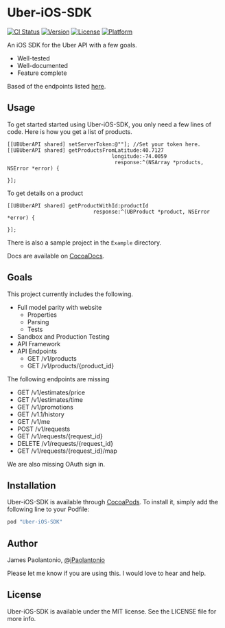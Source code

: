 # Uber-iOS-SDK

[![CI Status](http://img.shields.io/travis/jPaolantonio/Uber-iOS-SDK.svg?style=flat)](https://travis-ci.org/jPaolantonio/Uber-iOS-SDK)
[![Version](https://img.shields.io/cocoapods/v/Uber-iOS-SDK.svg?style=flat)](http://cocoapods.org/pods/Uber-iOS-SDK)
[![License](https://img.shields.io/cocoapods/l/Uber-iOS-SDK.svg?style=flat)](http://cocoapods.org/pods/Uber-iOS-SDK)
[![Platform](https://img.shields.io/cocoapods/p/Uber-iOS-SDK.svg?style=flat)](http://cocoapods.org/pods/Uber-iOS-SDK)

An iOS SDK for the Uber API with a few goals.

* Well-tested
* Well-documented
* Feature complete

Based of the endpoints listed [here](https://developer.uber.com/v1/endpoints/).

## Usage

To get started started using Uber-iOS-SDK, you only need a few lines of code. Here is how you get a list of products.

```objc
[[UBUberAPI shared] setServerToken:@""]; //Set your token here.
[[UBUberAPI shared] getProductsFromLatitude:40.7127
                                  longitude:-74.0059
                                   response:^(NSArray *products, NSError *error) {

}];
```

To get details on a product

```objc
[[UBUberAPI shared] getProductWithId:productId
                            response:^(UBProduct *product, NSError *error) {

}];
```

There is also a sample project in the `Example` directory.

Docs are available on [CocoaDocs](http://cocoadocs.org/docsets/Uber-iOS-SDK/0.1.0/).

## Goals

This project currently includes the following.

* Full model parity with website
  * Properties
  * Parsing
  * Tests
* Sandbox and Production Testing
* API Framework
* API Endpoints
  * GET /v1/products
  * GET /v1/products/{product_id}

The following endpoints are missing

* GET /v1/estimates/price
* GET /v1/estimates/time
* GET /v1/promotions
* GET /v1.1/history
* GET /v1/me
* POST /v1/requests
* GET /v1/requests/{request_id}
* DELETE /v1/requests/{request_id}
* GET /v1/requests/{request_id}/map

We are also missing OAuth sign in.

## Installation

Uber-iOS-SDK is available through [CocoaPods](http://cocoapods.org). To install
it, simply add the following line to your Podfile:

```ruby
pod "Uber-iOS-SDK"
```

## Author

James Paolantonio, [@jPaolantonio](https://twitter.com/jpaolantonio)

Please let me know if you are using this. I would love to hear and help.

## License

Uber-iOS-SDK is available under the MIT license. See the LICENSE file for more info.
